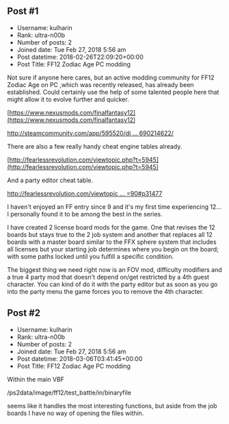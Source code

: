 ## Post #1
- Username: kulharin
- Rank: ultra-n00b
- Number of posts: 2
- Joined date: Tue Feb 27, 2018 5:56 am
- Post datetime: 2018-02-26T22:09:20+00:00
- Post Title: FF12 Zodiac Age PC modding

Not sure if anyone here cares, but an active modding community for FF12 Zodiac Age on PC ,which was recently released, has already been established.  Could certainly use the help of some talented people here that might allow it to evolve further and quicker.

[https://www.nexusmods.com/finalfantasy12](https://www.nexusmods.com/finalfantasy12)

[http://steamcommunity.com/app/595520/di ... 690214622/](http://steamcommunity.com/app/595520/discussions/0/1700541698690214622/)

There are also a few really handy cheat engine tables already.

[http://fearlessrevolution.com/viewtopic.php?t=5945](http://fearlessrevolution.com/viewtopic.php?t=5945)

And a party editor cheat table.

[http://fearlessrevolution.com/viewtopic ... =90#p31477](http://fearlessrevolution.com/viewtopic.php?f=4&t=5945&start=90#p31477)

I haven't enjoyed an FF entry since 9 and it's my first time experiencing 12... I personally found it to be among the best in the series.

I have created 2 license board mods for the game.  One that revises the 12 boards but stays true to the 2 job system and another that replaces all 12 boards with a master board similar to the FFX sphere system that includes all licenses but your starting job determines where you begin on the board; with some paths locked until you fulfill a specific condition.

The biggest thing we need right now is an FOV mod, difficulty modifiers and a true 4 party mod that doesn't depend on/get restricted by a 4th guest character. You can kind of do it with the party editor but as soon as you go into the party menu the game forces you to remove the 4th character.
## Post #2
- Username: kulharin
- Rank: ultra-n00b
- Number of posts: 2
- Joined date: Tue Feb 27, 2018 5:56 am
- Post datetime: 2018-03-06T03:41:45+00:00
- Post Title: FF12 Zodiac Age PC modding

Within the main VBF

/ps2data/image/ff12/test_battle/in/binaryfile

seems like it handles the most interesting functions, but aside from the job boards I have no way of opening the files within.
